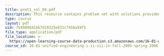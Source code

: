 ```yaml
---
title: pset1_sol_04.pdf
description: This resource contains problem set with solutions provided by the professor.
type: course
layout: pdf
uid: 7b4989841bb7d19325e831c745ba59f5
file_type: application/pdf
file_location: >-
  https://open-learning-course-data-production.s3.amazonaws.com/16-01-unified-engineering-i-ii-iii-iv-fall-2005-spring-2006/7b4989841bb7d19325e831c745ba59f5_pset1_sol_04.pdf
course_id: 16-01-unified-engineering-i-ii-iii-iv-fall-2005-spring-2006
---
```

